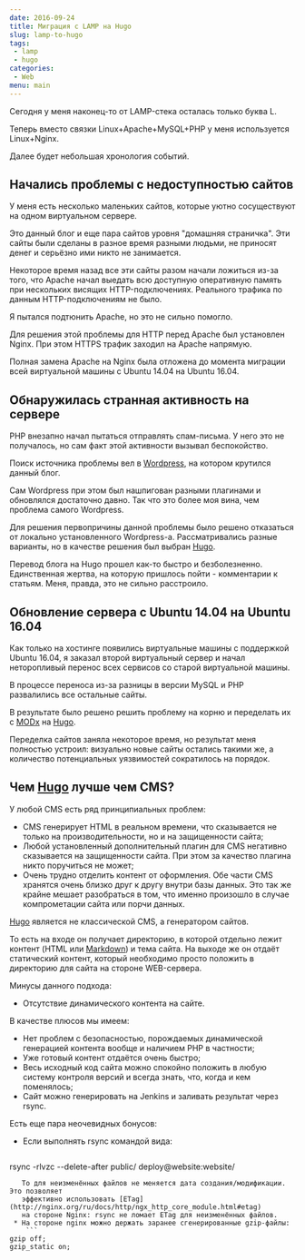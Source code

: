 ```yaml
---
date: 2016-09-24
title: Миграция с LAMP на Hugo
slug: lamp-to-hugo
tags:
 - lamp
 - hugo
categories:
 - Web
menu: main
---
```


Сегодня у меня наконец-то от LAMP-стека осталась только буква L.

Теперь вместо связки Linux+Apache+MySQL+PHP у меня используется Linux+Nginx.

Далее будет небольшая хронология событий.

<!--more-->

## Начались проблемы с недоступностью сайтов

У меня есть несколько маленьких сайтов, которые уютно сосуществуют на одном виртуальном сервере.

Это данный блог и еще пара сайтов уровня "домашняя страничка". Эти сайты были сделаны в разное
время разными людьми, не приносят денег и серьёзно ими никто не занимается.

Некоторое время назад все эти сайты разом начали ложиться из-за того, что Apache начал выедать всю
доступную оперативную память при нескольких висящих HTTP-подключениях. Реального трафика по данным
HTTP-подключениям не было.

Я пытался подтюнить Apache, но это не сильно помогло.

Для решения этой проблемы для HTTP перед Apache был установлен Nginx. При этом HTTPS трафик заходил
на Apache напрямую.

Полная замена Apache на Nginx была отложена до момента миграции всей виртуальной машины с Ubuntu 14.04
на Ubuntu 16.04.


## Обнаружилась странная активность на сервере

PHP внезапно начал пытаться отправлять спам-письма. У него это не получалось, но сам факт этой
активности вызывал беспокойство.

Поиск источника проблемы вел в [Wordpress](https://wordpress.org/), на котором крутился данный блог.

Сам Wordpress при этом был нашпигован разными плагинами и обновлялся достаточно давно. Так что
это более моя вина, чем проблема самого Wordpress.

Для решения первопричины данной проблемы было решено отказаться от локально установленного Wordpress-а.
Рассматривались разные варианты, но в качестве решения был выбран [Hugo](https://gohugo.io/).

Перевод блога на Hugo прошел как-то быстро и безболезненно. Единственная жертва, на которую
пришлось пойти - комментарии к статьям. Меня, правда, это не сильно расстроило.


## Обновление сервера с Ubuntu 14.04 на Ubuntu 16.04

Как только на хостинге появились виртуальные машины с поддержкой Ubuntu 16.04, я заказал второй
виртуальный сервер и начал неторопливый перенос всех сервисов со старой виртуальной машины.

В процессе переноса из-за разницы в версии MySQL и PHP развалились все остальные сайты.

В результате было решено решить проблему на корню и переделать их с [MODx](https://modx.com/) на
[Hugo](https://gohugo.io/).

Переделка сайтов заняла некоторое время, но результат меня полностью устроил: визуально
новые сайты остались такими же, а количество потенциальных уязвимостей сократилось на порядок.


## Чем [Hugo](https://gohugo.io/) лучше чем CMS?

У любой CMS есть ряд принципиальных проблем:

 * CMS генерирует HTML в реальном времени, что сказывается не только на производительности,
   но и на защищенности сайта;
 * Любой установленный дополнительный плагин для CMS негативно сказывается на защищенности
   сайта. При этом за качество плагина никто поручиться не может;
 * Очень трудно отделить контент от оформления. Обе части CMS хранятся очень близко друг
   к другу внутри базы данных. Это так же крайне мешает разобраться в том, что именно
   произошло в случае компрометации сайта или порчи данных.

[Hugo](https://gohugo.io/) является не классической CMS, а генератором сайтов.

То есть на входе он получает директорию, в которой отдельно лежит контент
(HTML или [Markdown](https://ru.wikipedia.org/wiki/Markdown)) и тема сайта. На выходе же
он отдаёт статический контент, который необходимо просто положить в директорию для сайта
на стороне WEB-сервера.

Минусы данного подхода:

 * Отсутствие динамического контента на сайте.

В качестве плюсов мы имеем:

 * Нет проблем с безопасностью, порождаемых динамической генерацией контента вообще и
   наличием PHP в частности;
 * Уже готовый контент отдаётся очень быстро;
 * Весь исходный код сайта можно спокойно положить в любую систему контроля версий и всегда
   знать, что, когда и кем поменялось;
 * Сайт можно генерировать на Jenkins и заливать результат через rsync.

Есть еще пара неочевидных бонусов:

 * Если выполнять rsync командой вида:

    ```
rsync -rlvzc --delete-after public/ deploy@website:website/
```
   То для неизменённых файлов не меняется дата создания/модификации. Это позволяет
   эффективно использовать [ETag](http://nginx.org/ru/docs/http/ngx_http_core_module.html#etag)
   на стороне Nginx: rsync не ломает ETag для неизменённых файлов.
 * На стороне nginx можно держать заранее сгенерированные gzip-файлы:
    ```
gzip off;
gzip_static on;
```
